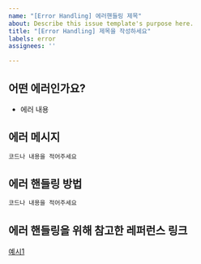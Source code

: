 ```yaml
---
name: "[Error Handling] 에러핸들링 제목"
about: Describe this issue template's purpose here.
title: "[Error Handling] 제목을 작성하세요"
labels: error
assignees: ''

---
```


## 어떤 에러인가요?
- 에러 내용 

## 에러 메시지
```jsx
코드나 내용을 적어주세요 
```

## 에러 핸들링 방법
```jsx 
코드나 내용을 적어주세요 
```

## 에러 핸들링을 위해 참고한 레퍼런스 링크
[예시1](주소)
